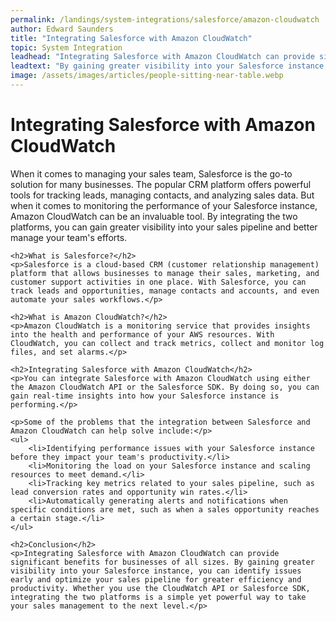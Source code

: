 ```yaml
---
permalink: /landings/system-integrations/salesforce/amazon-cloudwatch
author: Edward Saunders
title: "Integrating Salesforce with Amazon CloudWatch"
topic: System Integration
leadhead: "Integrating Salesforce with Amazon CloudWatch can provide significant benefits for businesses of all sizes"
leadtext: "By gaining greater visibility into your Salesforce instance, you can identify issues early and optimize your sales pipeline for greater efficiency and productivity. Whether you use the CloudWatch API or Salesforce SDK, integrating the two platforms is a simple yet powerful way to take your sales management to the next level."
image: /assets/images/articles/people-sitting-near-table.webp
---
```

<div class="arttext">	<h1>Integrating Salesforce with Amazon CloudWatch</h1>
	<p>When it comes to managing your sales team, Salesforce is the go-to solution for many businesses. The popular CRM platform offers powerful tools for tracking leads, managing contacts, and analyzing sales data. But when it comes to monitoring the performance of your Salesforce instance, Amazon CloudWatch can be an invaluable tool. By integrating the two platforms, you can gain greater visibility into your sales pipeline and better manage your team's efforts.</p>

	<h2>What is Salesforce?</h2>
	<p>Salesforce is a cloud-based CRM (customer relationship management) platform that allows businesses to manage their sales, marketing, and customer support activities in one place. With Salesforce, you can track leads and opportunities, manage contacts and accounts, and even automate your sales workflows.</p>

	<h2>What is Amazon CloudWatch?</h2>
	<p>Amazon CloudWatch is a monitoring service that provides insights into the health and performance of your AWS resources. With CloudWatch, you can collect and track metrics, collect and monitor log files, and set alarms.</p>

	<h2>Integrating Salesforce with Amazon CloudWatch</h2>
	<p>You can integrate Salesforce with Amazon CloudWatch using either the Amazon CloudWatch API or the Salesforce SDK. By doing so, you can gain real-time insights into how your Salesforce instance is performing.</p>

	<p>Some of the problems that the integration between Salesforce and Amazon CloudWatch can help solve include:</p>
	<ul>
		<li>Identifying performance issues with your Salesforce instance before they impact your team's productivity.</li>
		<li>Monitoring the load on your Salesforce instance and scaling resources to meet demand.</li>
		<li>Tracking key metrics related to your sales pipeline, such as lead conversion rates and opportunity win rates.</li>
		<li>Automatically generating alerts and notifications when specific conditions are met, such as when a sales opportunity reaches a certain stage.</li>
	</ul>

	<h2>Conclusion</h2>
	<p>Integrating Salesforce with Amazon CloudWatch can provide significant benefits for businesses of all sizes. By gaining greater visibility into your Salesforce instance, you can identify issues early and optimize your sales pipeline for greater efficiency and productivity. Whether you use the CloudWatch API or Salesforce SDK, integrating the two platforms is a simple yet powerful way to take your sales management to the next level.</p>
</div>